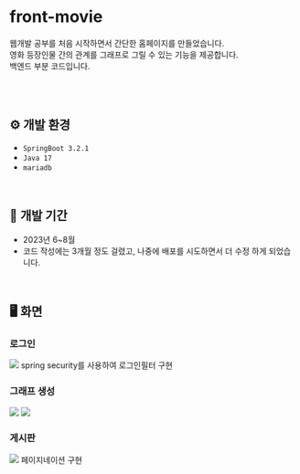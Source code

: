 # front-movie
웹개발 공부를 처음 시작하면서 간단한 홈페이지를 만들었습니다.</br>
영화 등장인물 간의 관계를 그래프로 그릴 수 있는 기능을 제공합니다.</br>
백엔드 부분 코드입니다.</br>

</br></br>

## ⚙️ 개발 환경
- `SpringBoot 3.2.1`
- `Java 17`
- `mariadb`
</br>

## 📆 개발 기간
- 2023년 6~8월
- 코드 작성에는 3개월 정도 걸렸고, 나중에 배포를 시도하면서 더 수정 하게 되었습니다.
</br>

## 🖥️ 화면
### 로그인
<img src="https://github.com/user-attachments/assets/758525c4-fe0b-4d73-911b-23be6da8e732"/>
spring security를 사용하여 로그인필터 구현 </br>

### 그래프 생성
<img src="https://github.com/user-attachments/assets/0cda7f77-9934-410d-8e99-5ba317bba44f"/>
<img src="https://github.com/user-attachments/assets/a5ce8ed4-78c8-49d5-9089-83966fb14ab6"/>
</br>

### 게시판
<img src="https://github.com/user-attachments/assets/792293a5-daed-4446-a5c3-ca01d88a13be"/>
페이지네이션 구현 </br>
</br>

